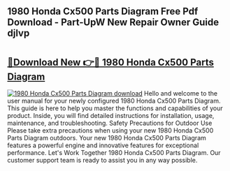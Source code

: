 ## 1980 Honda Cx500 Parts Diagram Free Pdf Download - Part-UpW New Repair Owner Guide djlvp

# <h2><a href="http://dfmz7rw.blite.top/?on=1980+Honda+Cx500+Parts+Diagram">🔗Download New 👉🔴 1980 Honda Cx500 Parts Diagram</a></h2>

[![1980 Honda Cx500 Parts Diagram download](https://i.imgur.com/lujVjoI.png)](http://dfmz7rw.blite.top/?on=1980+Honda+Cx500+Parts+Diagram)
Hello and welcome to the user manual for your newly configured 1980 Honda Cx500 Parts Diagram. This guide is here to help you master the functions and capabilities of your product. Inside, you will find detailed instructions for installation, usage, maintenance, and troubleshooting. Safety Precautions for Outdoor Use Please take extra precautions when using your new 1980 Honda Cx500 Parts Diagram outdoors. Your new 1980 Honda Cx500 Parts Diagram features a powerful engine and innovative features for exceptional performance. Let's Work Together 1980 Honda Cx500 Parts Diagram. Our customer support team is ready to assist you in any way possible.
